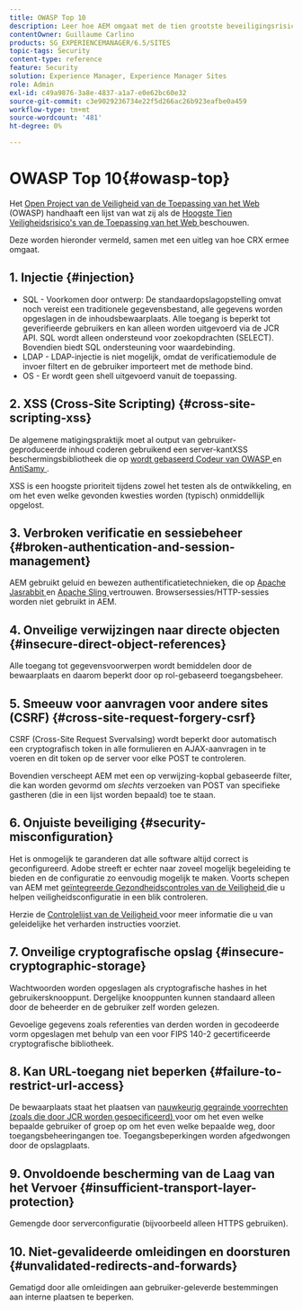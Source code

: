 ```yaml
---
title: OWASP Top 10
description: Leer hoe AEM omgaat met de tien grootste beveiligingsrisico's van OWASP.
contentOwner: Guillaume Carlino
products: SG_EXPERIENCEMANAGER/6.5/SITES
topic-tags: Security
content-type: reference
feature: Security
solution: Experience Manager, Experience Manager Sites
role: Admin
exl-id: c49a9876-3a8e-4837-a1a7-e0e62bc60e32
source-git-commit: c3e9029236734e22f5d266ac26b923eafbe0a459
workflow-type: tm+mt
source-wordcount: '481'
ht-degree: 0%

---
```


# OWASP Top 10{#owasp-top}

Het [ Open Project van de Veiligheid van de Toepassing van het Web ](https://owasp.org/) (OWASP) handhaaft een lijst van wat zij als de [ Hoogste Tien Veiligheidsrisico&#39;s van de Toepassing van het Web ](https://owasp.org/www-project-top-ten/) beschouwen.

Deze worden hieronder vermeld, samen met een uitleg van hoe CRX ermee omgaat.

## 1. Injectie {#injection}

* SQL - Voorkomen door ontwerp: De standaardopslagopstelling omvat noch vereist een traditionele gegevensbestand, alle gegevens worden opgeslagen in de inhoudsbewaarplaats. Alle toegang is beperkt tot geverifieerde gebruikers en kan alleen worden uitgevoerd via de JCR API. SQL wordt alleen ondersteund voor zoekopdrachten (SELECT). Bovendien biedt SQL ondersteuning voor waardebinding.
* LDAP - LDAP-injectie is niet mogelijk, omdat de verificatiemodule de invoer filtert en de gebruiker importeert met de methode bind.
* OS - Er wordt geen shell uitgevoerd vanuit de toepassing.

## 2. XSS (Cross-Site Scripting) {#cross-site-scripting-xss}

De algemene matigingspraktijk moet al output van gebruiker-geproduceerde inhoud coderen gebruikend een server-kantXSS beschermingsbibliotheek die op [ wordt gebaseerd Codeur van OWASP ](https://owasp.org/www-project-java-encoder/) en [ AntiSamy ](https://wiki.owasp.org/index.php/Category:OWASP_AntiSamy_Project).

XSS is een hoogste prioriteit tijdens zowel het testen als de ontwikkeling, en om het even welke gevonden kwesties worden (typisch) onmiddellijk opgelost.

## 3. Verbroken verificatie en sessiebeheer {#broken-authentication-and-session-management}

AEM gebruikt geluid en bewezen authentificatietechnieken, die op [ Apache Jasrabbit ](https://jackrabbit.apache.org/jcr/index.html) en [ Apache Sling ](https://sling.apache.org/) vertrouwen. Browsersessies/HTTP-sessies worden niet gebruikt in AEM.

## 4. Onveilige verwijzingen naar directe objecten {#insecure-direct-object-references}

Alle toegang tot gegevensvoorwerpen wordt bemiddelen door de bewaarplaats en daarom beperkt door op rol-gebaseerd toegangsbeheer.

## 5. Smeeuw voor aanvragen voor andere sites (CSRF) {#cross-site-request-forgery-csrf}

CSRF (Cross-Site Request Svervalsing) wordt beperkt door automatisch een cryptografisch token in alle formulieren en AJAX-aanvragen in te voeren en dit token op de server voor elke POST te controleren.

Bovendien verscheept AEM met een op verwijzing-kopbal gebaseerde filter, die kan worden gevormd om *slechts* verzoeken van POST van specifieke gastheren (die in een lijst worden bepaald) toe te staan.

## 6. Onjuiste beveiliging {#security-misconfiguration}

Het is onmogelijk te garanderen dat alle software altijd correct is geconfigureerd. Adobe streeft er echter naar zoveel mogelijk begeleiding te bieden en de configuratie zo eenvoudig mogelijk te maken. Voorts schepen van AEM met [ geïntegreerde Gezondheidscontroles van de Veiligheid ](/help/sites-administering/operations-dashboard.md) die u helpen veiligheidsconfiguratie in een blik controleren.

Herzie de [ Controlelijst van de Veiligheid ](/help/sites-administering/security-checklist.md) voor meer informatie die u van geleidelijke het verharden instructies voorziet.

## 7. Onveilige cryptografische opslag {#insecure-cryptographic-storage}

Wachtwoorden worden opgeslagen als cryptografische hashes in het gebruikersknooppunt. Dergelijke knooppunten kunnen standaard alleen door de beheerder en de gebruiker zelf worden gelezen.

Gevoelige gegevens zoals referenties van derden worden in gecodeerde vorm opgeslagen met behulp van een voor FIPS 140-2 gecertificeerde cryptografische bibliotheek.

## 8. Kan URL-toegang niet beperken {#failure-to-restrict-url-access}

De bewaarplaats staat het plaatsen van [ nauwkeurig gegrainde voorrechten (zoals die door JCR worden gespecificeerd) ](https://developer.adobe.com/experience-manager/reference-materials/spec/jcr/2.0/16_Access_Control_Management.html) voor om het even welke bepaalde gebruiker of groep op om het even welke bepaalde weg, door toegangsbeheeringangen toe. Toegangsbeperkingen worden afgedwongen door de opslagplaats.

## 9. Onvoldoende bescherming van de Laag van het Vervoer {#insufficient-transport-layer-protection}

Gemengde door serverconfiguratie (bijvoorbeeld alleen HTTPS gebruiken).

## 10. Niet-gevalideerde omleidingen en doorsturen {#unvalidated-redirects-and-forwards}

Gematigd door alle omleidingen aan gebruiker-geleverde bestemmingen aan interne plaatsen te beperken.
